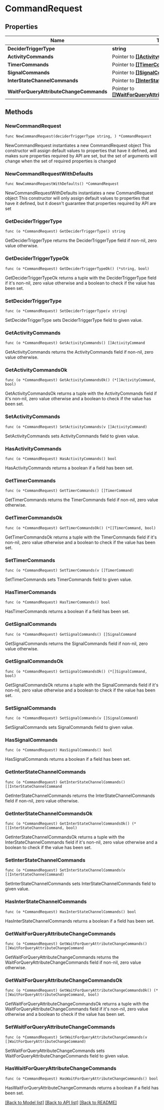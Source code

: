 # CommandRequest

## Properties

Name | Type | Description | Notes
------------ | ------------- | ------------- | -------------
**DeciderTriggerType** | **string** |  | 
**ActivityCommands** | Pointer to [**[]ActivityCommand**](ActivityCommand.md) |  | [optional] 
**TimerCommands** | Pointer to [**[]TimerCommand**](TimerCommand.md) |  | [optional] 
**SignalCommands** | Pointer to [**[]SignalCommand**](SignalCommand.md) |  | [optional] 
**InterStateChannelCommands** | Pointer to [**[]InterStateChannelCommand**](InterStateChannelCommand.md) |  | [optional] 
**WaitForQueryAttributeChangeCommands** | Pointer to [**[]WaitForQueryAttributeChangeCommand**](WaitForQueryAttributeChangeCommand.md) |  | [optional] 

## Methods

### NewCommandRequest

`func NewCommandRequest(deciderTriggerType string, ) *CommandRequest`

NewCommandRequest instantiates a new CommandRequest object
This constructor will assign default values to properties that have it defined,
and makes sure properties required by API are set, but the set of arguments
will change when the set of required properties is changed

### NewCommandRequestWithDefaults

`func NewCommandRequestWithDefaults() *CommandRequest`

NewCommandRequestWithDefaults instantiates a new CommandRequest object
This constructor will only assign default values to properties that have it defined,
but it doesn't guarantee that properties required by API are set

### GetDeciderTriggerType

`func (o *CommandRequest) GetDeciderTriggerType() string`

GetDeciderTriggerType returns the DeciderTriggerType field if non-nil, zero value otherwise.

### GetDeciderTriggerTypeOk

`func (o *CommandRequest) GetDeciderTriggerTypeOk() (*string, bool)`

GetDeciderTriggerTypeOk returns a tuple with the DeciderTriggerType field if it's non-nil, zero value otherwise
and a boolean to check if the value has been set.

### SetDeciderTriggerType

`func (o *CommandRequest) SetDeciderTriggerType(v string)`

SetDeciderTriggerType sets DeciderTriggerType field to given value.


### GetActivityCommands

`func (o *CommandRequest) GetActivityCommands() []ActivityCommand`

GetActivityCommands returns the ActivityCommands field if non-nil, zero value otherwise.

### GetActivityCommandsOk

`func (o *CommandRequest) GetActivityCommandsOk() (*[]ActivityCommand, bool)`

GetActivityCommandsOk returns a tuple with the ActivityCommands field if it's non-nil, zero value otherwise
and a boolean to check if the value has been set.

### SetActivityCommands

`func (o *CommandRequest) SetActivityCommands(v []ActivityCommand)`

SetActivityCommands sets ActivityCommands field to given value.

### HasActivityCommands

`func (o *CommandRequest) HasActivityCommands() bool`

HasActivityCommands returns a boolean if a field has been set.

### GetTimerCommands

`func (o *CommandRequest) GetTimerCommands() []TimerCommand`

GetTimerCommands returns the TimerCommands field if non-nil, zero value otherwise.

### GetTimerCommandsOk

`func (o *CommandRequest) GetTimerCommandsOk() (*[]TimerCommand, bool)`

GetTimerCommandsOk returns a tuple with the TimerCommands field if it's non-nil, zero value otherwise
and a boolean to check if the value has been set.

### SetTimerCommands

`func (o *CommandRequest) SetTimerCommands(v []TimerCommand)`

SetTimerCommands sets TimerCommands field to given value.

### HasTimerCommands

`func (o *CommandRequest) HasTimerCommands() bool`

HasTimerCommands returns a boolean if a field has been set.

### GetSignalCommands

`func (o *CommandRequest) GetSignalCommands() []SignalCommand`

GetSignalCommands returns the SignalCommands field if non-nil, zero value otherwise.

### GetSignalCommandsOk

`func (o *CommandRequest) GetSignalCommandsOk() (*[]SignalCommand, bool)`

GetSignalCommandsOk returns a tuple with the SignalCommands field if it's non-nil, zero value otherwise
and a boolean to check if the value has been set.

### SetSignalCommands

`func (o *CommandRequest) SetSignalCommands(v []SignalCommand)`

SetSignalCommands sets SignalCommands field to given value.

### HasSignalCommands

`func (o *CommandRequest) HasSignalCommands() bool`

HasSignalCommands returns a boolean if a field has been set.

### GetInterStateChannelCommands

`func (o *CommandRequest) GetInterStateChannelCommands() []InterStateChannelCommand`

GetInterStateChannelCommands returns the InterStateChannelCommands field if non-nil, zero value otherwise.

### GetInterStateChannelCommandsOk

`func (o *CommandRequest) GetInterStateChannelCommandsOk() (*[]InterStateChannelCommand, bool)`

GetInterStateChannelCommandsOk returns a tuple with the InterStateChannelCommands field if it's non-nil, zero value otherwise
and a boolean to check if the value has been set.

### SetInterStateChannelCommands

`func (o *CommandRequest) SetInterStateChannelCommands(v []InterStateChannelCommand)`

SetInterStateChannelCommands sets InterStateChannelCommands field to given value.

### HasInterStateChannelCommands

`func (o *CommandRequest) HasInterStateChannelCommands() bool`

HasInterStateChannelCommands returns a boolean if a field has been set.

### GetWaitForQueryAttributeChangeCommands

`func (o *CommandRequest) GetWaitForQueryAttributeChangeCommands() []WaitForQueryAttributeChangeCommand`

GetWaitForQueryAttributeChangeCommands returns the WaitForQueryAttributeChangeCommands field if non-nil, zero value otherwise.

### GetWaitForQueryAttributeChangeCommandsOk

`func (o *CommandRequest) GetWaitForQueryAttributeChangeCommandsOk() (*[]WaitForQueryAttributeChangeCommand, bool)`

GetWaitForQueryAttributeChangeCommandsOk returns a tuple with the WaitForQueryAttributeChangeCommands field if it's non-nil, zero value otherwise
and a boolean to check if the value has been set.

### SetWaitForQueryAttributeChangeCommands

`func (o *CommandRequest) SetWaitForQueryAttributeChangeCommands(v []WaitForQueryAttributeChangeCommand)`

SetWaitForQueryAttributeChangeCommands sets WaitForQueryAttributeChangeCommands field to given value.

### HasWaitForQueryAttributeChangeCommands

`func (o *CommandRequest) HasWaitForQueryAttributeChangeCommands() bool`

HasWaitForQueryAttributeChangeCommands returns a boolean if a field has been set.


[[Back to Model list]](../README.md#documentation-for-models) [[Back to API list]](../README.md#documentation-for-api-endpoints) [[Back to README]](../README.md)


